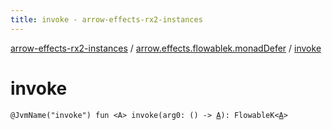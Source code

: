 ```yaml
---
title: invoke - arrow-effects-rx2-instances
---
```


[arrow-effects-rx2-instances](../index.html) / [arrow.effects.flowablek.monadDefer](index.html) / [invoke](./invoke.html)

# invoke

`@JvmName("invoke") fun <A> invoke(arg0: () -> `[`A`](invoke.html#A)`): FlowableK<`[`A`](invoke.html#A)`>`